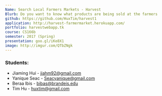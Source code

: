 ```yaml
---
Name: Search Local Farmers Markets - Harvest
Blurb: Do you want to know what products are being sold at the farmers market you see coming home from work? Harvest is an application that lets you to search for what you need at local farmers markets.
github: https://github.com/HuxTim/harvest1
application: http://harvest-farmermarket.herokuapp.com/
portfolio: harvestwebapp.tk
course: CS166b
semester: 2017 (Spring)
presentation: goo.gl/iKe8X1
image: http://imgur.com/QTbZNgk
---
```

### Students:
* Jiaming Hui - jiahm92@gmail.com
* Yanique Seac - Seacyanique@gmail.com
* Beraa Ibis - bibas@brandeis.edu
* Tim Hu - huxtim@gmail.com
